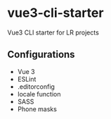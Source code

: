 # vue3-cli-starter
Vue3 CLI starter for LR projects

## Configurations
- Vue 3
- ESLint
- .editorconfig
- locale function
- SASS
- Phone masks
